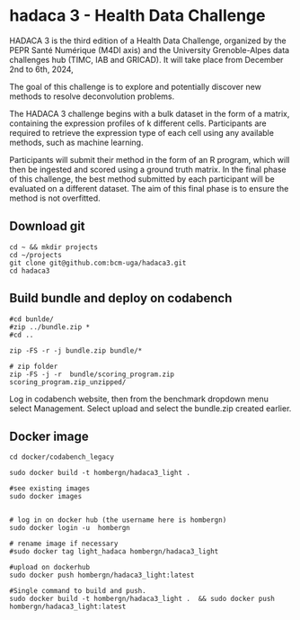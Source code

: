 # hadaca 3 - Health Data Challenge

HADACA 3 is the third edition of a Health Data Challenge, organized by the PEPR Santé Numérique (M4DI axis) and the University Grenoble-Alpes data challenges hub (TIMC, IAB and GRICAD). It will take place from December 2nd to 6th, 2024,

The goal of this challenge is to explore and potentially discover new methods to resolve deconvolution problems.

The HADACA 3 challenge begins with a bulk dataset in the form of a matrix, containing the expression profiles of k different cells. Participants are required to retrieve the expression type of each cell using any available methods, such as machine learning.

Participants will submit their method in the form of an R program, which will then be ingested and scored using a ground truth matrix. In the final phase of this challenge, the best method submitted by each participant will be evaluated on a different dataset. The aim of this final phase is to ensure the method is not overfitted.

## Download git 

```
cd ~ && mkdir projects
cd ~/projects
git clone git@github.com:bcm-uga/hadaca3.git
cd hadaca3
```

## Build bundle and deploy on codabench

```
#cd bunlde/
#zip ../bundle.zip * 
#cd ..

zip -FS -r -j bundle.zip bundle/*

# zip folder 
zip -FS -j -r  bundle/scoring_program.zip scoring_program.zip_unzipped/
```

Log in codabench website, then from the benchmark dropdown menu select Management. 
Select upload and select the bundle.zip created earlier. 



## Docker image 

```
cd docker/codabench_legacy

sudo docker build -t hombergn/hadaca3_light .

#see existing images 
sudo docker images 


# log in on docker hub (the username here is hombergn)
sudo docker login -u  hombergn

# rename image if necessary  
#sudo docker tag light_hadaca hombergn/hadaca3_light 

#upload on dockerhub
sudo docker push hombergn/hadaca3_light:latest

#Single command to build and push. 
sudo docker build -t hombergn/hadaca3_light .  && sudo docker push hombergn/hadaca3_light:latest

```


